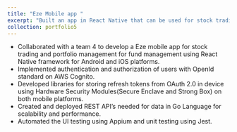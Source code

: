 ```yaml
---
title: "Eze Mobile app "
excerpt: "Built an app in React Native that can be used for stock trading and portfolio management<br/><img src='/images/p_ezeApp.png' width=400 height=240>"
collection: portfolio5
---
```

* Collaborated with a team 4 to develop a Eze mobile app for stock trading and portfolio management for 
fund management using React Native framework for Android and iOS platforms.
* Implemented authentication and authorization of users with OpenId standard on AWS Cognito.
* Developed libraries for storing refresh tokens from OAuth 2.0 in device using Hardware Security 
Modules(Secure Enclave and Strong Box) on both mobile platforms.
* Created and deployed REST API’s needed for data in Go Language for scalability and performance.
* Automated the UI testing using Appium and unit testing using Jest.
